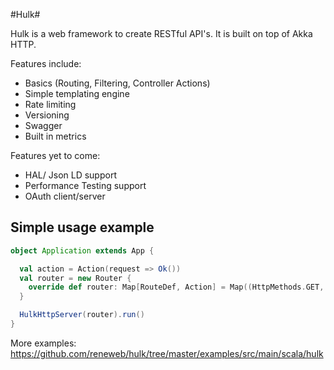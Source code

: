 #Hulk#

Hulk is a web framework to create RESTful API's. It is built on top of Akka HTTP.

Features include:

- Basics (Routing, Filtering, Controller Actions)
- Simple templating engine
- Rate limiting
- Versioning
- Swagger
- Built in metrics

Features yet to come:

- HAL/ Json LD support
- Performance Testing support
- OAuth client/server

## Simple usage example ##

```scala
object Application extends App {

  val action = Action(request => Ok())
  val router = new Router {
    override def router: Map[RouteDef, Action] = Map((HttpMethods.GET, "/test") -> action)
  }

  HulkHttpServer(router).run()
}
```

More examples: https://github.com/reneweb/hulk/tree/master/examples/src/main/scala/hulk